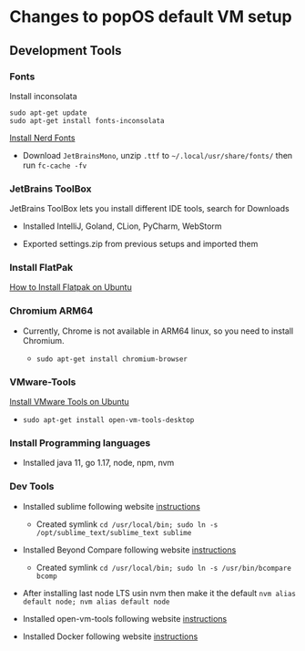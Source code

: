 #  Changes to popOS default VM setup


## Development Tools

### Fonts

Install inconsolata

```
sudo apt-get update
sudo apt-get install fonts-inconsolata
```
[Install Nerd Fonts](https://www.nerdfonts.com/)

- Download `JetBrainsMono`, unzip `.ttf` to `~/.local/usr/share/fonts/` then run `fc-cache -fv`

### JetBrains ToolBox

JetBrains ToolBox lets you install different IDE tools, search for Downloads

* Installed IntelliJ, Goland, CLion, PyCharm, WebStorm

* Exported settings.zip from previous setups and imported them

### Install FlatPak

[How to Install Flatpak on Ubuntu](https://flatpak.org/setup/Ubuntu)

### Chromium ARM64

* Currently, Chrome is not available in ARM64 linux, so you need to install Chromium.

  - `sudo apt-get install chromium-browser`

### VMware-Tools

[Install VMware Tools on Ubuntu](https://www.liquidweb.com/blog/how-to-install-vmware-tools-ubuntu/)
* `sudo apt-get install open-vm-tools-desktop` 

### Install Programming languages

* Installed java 11, go 1.17, node, npm, nvm

### Dev Tools

* Installed sublime following website [instructions](https://www.sublimetext.com/docs/linux_repositories.html)

  * Created symlink `cd /usr/local/bin; sudo ln -s /opt/sublime_text/sublime_text sublime`

* Installed Beyond Compare following website [instructions](https://www.scootersoftware.com/download.php)

  * Created symlink `cd /usr/local/bin; sudo ln -s /usr/bin/bcompare bcomp` 

* After installing last node LTS usin nvm then make it the default `nvm alias default node; nvm alias default node`

* Installed open-vm-tools following website [instructions](https://docs.vmware.com/en/VMware-Tools/11.3.0/com.vmware.vsphere.vmwaretools.doc/GUID-C48E1F14-240D-4DD1-8D4C-25B6EBE4BB0F.html)

* Installed Docker following website [instructions](https://docs.docker.com/engine/install/ubuntu/)

